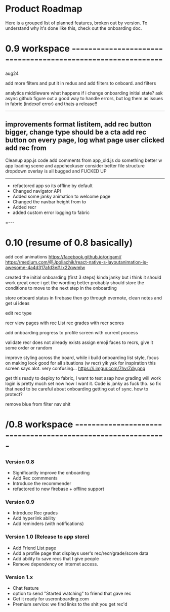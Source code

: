 # Product Roadmap
Here is a grouped list of planned features, broken out by version. To understand why it's done like this, check out the onboarding doc.

# 0.9 workspace ------------------------------------------------------------

aug24

add more filters and put it in redux and add filters to onboard. and filters


analytics middleware
what happens if i change onboarding initial state? ask async github
figure out a good way to handle errors, but log them as issues in fabric (indexof error)
and thats a release!!

---
improvements
format listitem, add rec button bigger, change type should be a cta
add rec button on every page, log what page user clicked add rec from
---
Cleanup
app.js code add comments from app_old.js
do something better w app loading scene and appcheckuser
consider better file structure
dropdown overlay is all bugged and FUCKED UP


---


 - refactored app so its offline by default
 - Changed navigator API
 - Added some janky animation to welcome page
 - Changed the navbar height from to
 - Added recr
 - added custom error logging to fabric

=---

# 0.10 (resume of 0.8 basically)

add cool animations
https://facebook.github.io/origami/
https://medium.com/@Jpoliachik/react-native-s-layoutanimation-is-awesome-4a4d317afd3e#.lx22qwmlw

created the initial onboarding (first 3 steps)
kinda janky but i think it should work great once i get the wording better
probably should store the conditions to move to the next step in the onboarding

store onboard status in firebase
then go through evernote, clean notes and get ui ideas

edit rec type

recr view pages with rec List
rec grades with recr scores


add onboarding progress to profile screen with current process

validate recr does not already exists
assign emoji faces to recrs, give it some order or random

improve styling across the board, while i build onboarding
list style, focus on making look good for all situations (w recr)
  yik yak for inspiration
this screen says alot. very confusing... https://i.imgur.com/7hvrZdy.png

get this ready to deploy to fabric, I want to test asap how grading will work
login is pretty much set now how I want it. Code is janky as fuck tho. so fix that
need to be careful about onboarding getting out of sync. how to protect?

remove blue from filter nav shit

# /0.8 workspace ------------------------------------------------------------

### Version 0.8
 - Significantly improve the onboarding
 - Add Rec commments
 - Introduce the recommender
 - refactored to new firebase + offline support

### Version 0.9
 - Introduce Rec grades
 - Add hyperlink ability
 - Add reminders (with notifications)

### Version 1.0 (Release to app store)
 - Add Friend List page
 - Add a profile page that displays user's rec/recr/grade/score data
 - Add ability to save recs that I give people
 - Remove dependency on internet access.

### Version 1.x
 - Chat feature
 - option to send "Started watching" to friend that gave rec
 - Get it ready for useronboarding.com
 - Premium service: we find links to the shit you get rec'd
